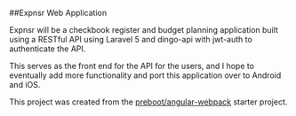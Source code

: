 ##Expnsr Web Application

Expnsr will be a checkbook register and budget planning application built using a
RESTful API using Laravel 5 and dingo-api with jwt-auth to authenticate the API.

This serves as the front end for the API for the users, and I hope to eventually
add more functionality and port this application over to Android and iOS.

This project was created from the [preboot/angular-webpack](https://github.com/preboot/angular-webpack)
starter project.